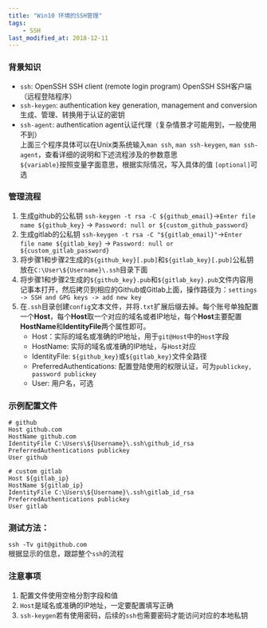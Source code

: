 ```yaml
---
title: "Win10 环境的SSH管理"
tags:
    - SSH
last_modified_at: 2018-12-11
---
```


### 背景知识
- `ssh`: OpenSSH SSH client (remote login program) OpenSSH SSH客户端（远程登陆程序）
- `ssh-keygen`: authentication key generation, management and conversion 生成、管理、转换用于认证的密钥
- `ssh-agent`: authentication agent认证代理（复杂情景才可能用到，一般使用不到）  
上面三个程序具体可以在Unix类系统输入`man ssh`, `man ssh-keygen`, `man ssh-agent`，查看详细的说明和下述流程涉及的参数意思  
`${variable}`按照变量字面意思，根据实际情况，写入具体的值
`[optional]`可选

### 管理流程
1. 生成github的公私钥 `ssh-keygen -t rsa -C ${github_email}`->`Enter file name ${github_key}` -> `Password: null or ${custom_github_password}`
2. 生成gitlab的公私钥 `ssh-keygen -t rsa -C "${gitlab_email}"`->`Enter file name ${gitlab_key}` -> `Password: null or ${custom_gitlab_password}`
3. 将步骤1和步骤2生成的`${github_key}[.pub]`和`${gitlab_key}[.pub]`公私钥放在`C:\User\${Username}\.ssh`目录下面
4. 将步骤1和步骤2生成的`${github_key}.pub`和`${gitlab_key}.pub`文件内容用记事本打开，然后拷贝到相应的Github或Gitlab上面，操作路径为：`settings -> SSH and GPG keys -> add new key`
5. 在`.ssh`目录创建`config`文本文件，并将`.txt`扩展后缀去掉。每个账号单独配置一个**Host**，每个**Host**取一个对应的域名或者IP地址，每个**Host**主要配置**HostName**和**IdentityFile**两个属性即可。
    - Host：实际的域名或准确的IP地址，用于`git@Host`中的`Host`字段
    - HostName: 实际的域名或准确的IP地址，与`Host`对应
    - IdentityFile: `${github_key}`或`${gitlab_key}`文件全路径
    - PreferredAuthentications: 配置登陆使用的权限认证，可为`publickey, password publickey`
    - User: 用户名，可选

### 示例配置文件
```
# github
Host github.com
HostName github.com
IdentityFile C:\Users\${Username}\.ssh\github_id_rsa
PreferredAuthentications publickey
User github

# custom gitlab
Host ${gitlab_ip}
HostName ${gitlab_ip}
IdentityFile C:\Users\${Username}\.ssh\gitlab_id_rsa
PreferredAuthentications publickey
User gitlab
```

### 测试方法：
`ssh -Tv git@github.com`  
根据显示的信息，跟踪整个`ssh`的流程

### 注意事项
1. 配置文件使用空格分割字段和值
2. `Host`是域名或准确的IP地址，一定要配置填写正确
3. `ssh-keygen`若有使用密码，后续的`ssh`也需要密码才能访问对应的本地私钥